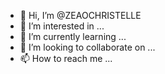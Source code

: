 - 👋 Hi, I’m @ZEAOCHRISTELLE
- 👀 I’m interested in ...
- 🌱 I’m currently learning ...
- 💞️ I’m looking to collaborate on ...
- 📫 How to reach me ...

<!---
ZEAOCHRISTELLE/ZEAOCHRISTELLE is a ✨ special ✨ repository because its `README.md` (this file) appears on your GitHub profile.
You can click the Preview link to take a look at your changes.
--->
